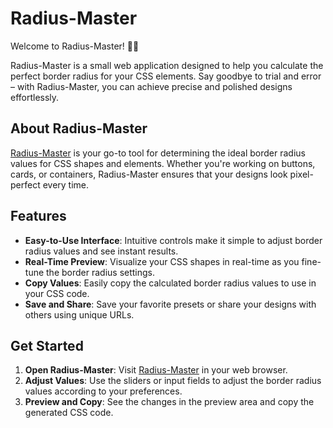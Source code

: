 # Radius-Master

Welcome to Radius-Master! 🎨✨

Radius-Master is a small web application designed to help you calculate the perfect border radius for your CSS elements. Say goodbye to trial and error – with Radius-Master, you can achieve precise and polished designs effortlessly.

## About Radius-Master

[Radius-Master](https://playground.eddydezuraud.com/craft/radius-master) is your go-to tool for determining the ideal border radius values for CSS shapes and elements. Whether you're working on buttons, cards, or containers, Radius-Master ensures that your designs look pixel-perfect every time.

## Features

- **Easy-to-Use Interface**: Intuitive controls make it simple to adjust border radius values and see instant results.
- **Real-Time Preview**: Visualize your CSS shapes in real-time as you fine-tune the border radius settings.
- **Copy Values**: Easily copy the calculated border radius values to use in your CSS code.
- **Save and Share**: Save your favorite presets or share your designs with others using unique URLs.

## Get Started

1. **Open Radius-Master**: Visit [Radius-Master](https://playground.eddydezuraud.com/craft/radius-master) in your web browser.
2. **Adjust Values**: Use the sliders or input fields to adjust the border radius values according to your preferences.
3. **Preview and Copy**: See the changes in the preview area and copy the generated CSS code.
